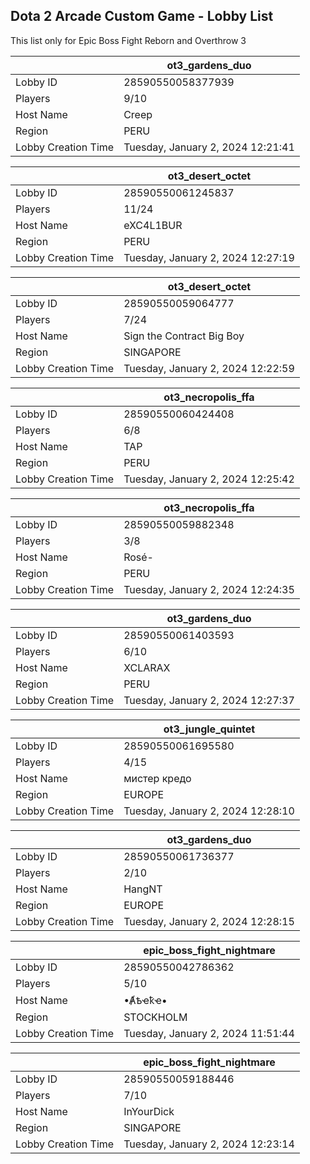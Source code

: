 ## Dota 2 Arcade Custom Game - Lobby List

This list only for Epic Boss Fight Reborn and Overthrow 3

|  | ot3_gardens_duo |
| ------ | ------ |
| Lobby ID | 28590550058377939 |
| Players | 9/10 |
| Host Name | Creep |
| Region | PERU |
| Lobby Creation Time | Tuesday, January 2, 2024 12:21:41 |


|  | ot3_desert_octet |
| ------ | ------ |
| Lobby ID | 28590550061245837 |
| Players | 11/24 |
| Host Name | eXC4L1BUR |
| Region | PERU |
| Lobby Creation Time | Tuesday, January 2, 2024 12:27:19 |


|  | ot3_desert_octet |
| ------ | ------ |
| Lobby ID | 28590550059064777 |
| Players | 7/24 |
| Host Name | Sign the Contract Big Boy |
| Region | SINGAPORE |
| Lobby Creation Time | Tuesday, January 2, 2024 12:22:59 |


|  | ot3_necropolis_ffa |
| ------ | ------ |
| Lobby ID | 28590550060424408 |
| Players | 6/8 |
| Host Name | TAP |
| Region | PERU |
| Lobby Creation Time | Tuesday, January 2, 2024 12:25:42 |


|  | ot3_necropolis_ffa |
| ------ | ------ |
| Lobby ID | 28590550059882348 |
| Players | 3/8 |
| Host Name | Rosé- |
| Region | PERU |
| Lobby Creation Time | Tuesday, January 2, 2024 12:24:35 |


|  | ot3_gardens_duo |
| ------ | ------ |
| Lobby ID | 28590550061403593 |
| Players | 6/10 |
| Host Name | XCLARAX |
| Region | PERU |
| Lobby Creation Time | Tuesday, January 2, 2024 12:27:37 |


|  | ot3_jungle_quintet |
| ------ | ------ |
| Lobby ID | 28590550061695580 |
| Players | 4/15 |
| Host Name | мистер кредо |
| Region | EUROPE |
| Lobby Creation Time | Tuesday, January 2, 2024 12:28:10 |


|  | ot3_gardens_duo |
| ------ | ------ |
| Lobby ID | 28590550061736377 |
| Players | 2/10 |
| Host Name | HangNT |
| Region | EUROPE |
| Lobby Creation Time | Tuesday, January 2, 2024 12:28:15 |


|  | epic_boss_fight_nightmare |
| ------ | ------ |
| Lobby ID | 28590550042786362 |
| Players | 5/10 |
| Host Name | •Ⱥҍҽҟҽ• |
| Region | STOCKHOLM |
| Lobby Creation Time | Tuesday, January 2, 2024 11:51:44 |


|  | epic_boss_fight_nightmare |
| ------ | ------ |
| Lobby ID | 28590550059188446 |
| Players | 7/10 |
| Host Name | InYourDick |
| Region | SINGAPORE |
| Lobby Creation Time | Tuesday, January 2, 2024 12:23:14 |


